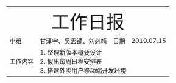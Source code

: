 <center>
	<table>
		<tr>
			<td colspan="4">
			<center>
			<font size=12px>工作日报</font>
			</center>
		</td>
		</tr>
	    <tr>
		    <td >小组</td>  
		    <td >甘泽宇、吴孟键、刘必靖</td>  
		    <td >日期</td>  
		    <td >2019.07.15</td>  
	    </tr>
	    <tr>
		    <td >工作内容</td>  
	        <td colspan="3">
			1. 整理新版本概要设计<br/>
			2. 拟出每周日程安排表<br/>
			3. 搭建外卖用户移动端开发环境<br/>   
		    </td>
	    </tr>
	</table>
</center>

<!--stackedit_data:
eyJoaXN0b3J5IjpbLTM5MDU3NjIzOV19
-->